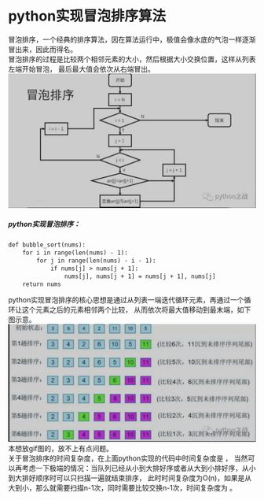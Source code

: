 # python实现冒泡排序算法
冒泡排序，一个经典的排序算法，因在算法运行中，极值会像水底的气泡一样逐渐冒出来，因此而得名。<br>
冒泡排序的过程是比较两个相邻元素的大小，然后根据大小交换位置，这样从列表左端开始冒泡，
最后最大值会依次从右端冒出。<br>
![](png/27.png)
##### python实现冒泡排序：
```
def bubble_sort(nums):
    for i in range(len(nums) - 1):
        for j in range(len(nums) - i - 1):
            if nums[j] > nums[j + 1]:
                nums[j], nums[j + 1] = nums[j + 1], nums[j]
    return nums
```
python实现冒泡排序的核心思想是通过从列表一端迭代循环元素，再通过一个循环让这个元素之后的元素相邻两个比较，
从而依次将最大值移动到最末端，如下图示意。<br>
![](png/28.png)
本想放gif图的，放不上有点问题。<br>
关于冒泡排序的时间复杂度，在上面python实现的代码中时间复杂度是 ，
当然可以再考虑一下极端的情况：当队列已经从小到大排好序或者从大到小排好序，从小到大排好顺序时可以只扫描一遍就结束排序，
此时时间复杂度为O(n)，如果是从大到小，那么就需要扫描n-1次，同时需要比较交换n-1次，时间复杂度为 。<br>

